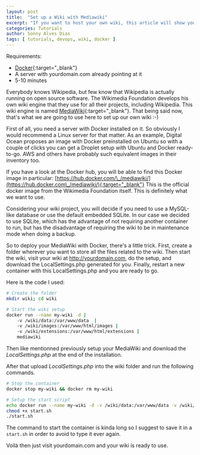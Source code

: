 ```yaml
---
layout: post
title:  "Set up a Wiki with Mediawiki"
excerpt: "If you want to host your own wiki, this article will show you, how to deploy a wiki in 5 to 10 minutes"
categories: Tutorials
author: Sonny Alves Dias
tags: [ tutorials, devops, wiki, docker ]
---
```

Requirements: 
* [Docker](https://www.docker.com/){:target="_blank"} 
* A server with yourdomain.com already pointing at it
* 5-10 minutes

Everybody knows Wikipedia, but few know that Wikipedia is actually running on open source software. The Wikimedia Foundation develops his own wiki engine that they use for all their projects, including Wikipedia. This wiki engine is named [MediaWiki](https://en.wikipedia.org/wiki/MediaWiki){:target="_blank"}. That being said now, that's what we are going to use here to set up our own wiki :-)

First of all, you need a server with Docker installed on it. So obviously I would recommend a Linux server for that matter. As an example, Digital Ocean proposes an image with Docker preinstalled on Ubuntu so with a couple of clicks you can get a Droplet setup with Ubuntu and Docker ready-to-go. AWS and others have probably such equivalent images in their inventory too. 

If you have a look at the Docker hub, you will be able to find this Docker image in particular: [https://hub.docker.com/\_/mediawiki/](https://hub.docker.com\_/mediawiki/){:target="_blank"} This is the official docker image from the Wikimedia Foundation itself. This is definitely what we want to use. 

Considering your wiki project, you will decide if you need to use a MySQL-like database or use the default embedded SQLite. In our case we decided to use SQLite, which has the advantage of not requiring another container to run, but has the disadvantage of requiring the wiki to be in maintenance mode when doing a backup. 

So to deploy your MediaWiki with Docker, there's a little trick. First, create a folder wherever you want to store all the files related to the wiki. Then start the wiki, visit your wiki at http://yourdomain.com, do the setup, and download the LocalSettings.php generated for you. Finally, restart a new container with this LocalSettings.php and you are ready to go.

Here is the code I used:
```bash
# Create the folder
mkdir wiki; cd wiki

# Start the wiki setup 
docker run --name my-wiki -d |
	-v /wiki/data:/var/www/data  |
	-v /wiki/images:/var/www/html/images |
	-v /wiki/extensions:/var/www/html/extensions |
	mediawiki
```

Then like mentionned previously setup your MediaWiki and download the _LocalSettings.php_ at the end of the installation.

After that upload _LocalSettings.php_ into the wiki folder and run the following commands.

```bash
# Stop the container
docker stop my-wiki && docker rm my-wiki

# Setup the start script
echo docker run --name my-wiki -d -v /wiki/data:/var/www/data -v /wiki/images:/var/www/html/images -v /wiki/extensions:/var/www/html/extensions -v /wiki/LocalSettings.php:/var/www/html/LocalSettings.php --restart=always mediawiki > start.sh
chmod +x start.sh 
./start.sh
```

The command to start the container is kinda long so I suggest to save it in a `start.sh` in order to avoid to type it ever again. 

Voilà then just visit yourdomain.com and your wiki is ready to use. 

